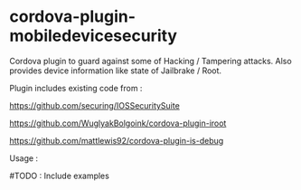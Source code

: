 # cordova-plugin-mobiledevicesecurity

Cordova plugin to guard against some of Hacking / Tampering attacks. Also provides device information like state of Jailbrake / Root.

Plugin includes existing code from : 

https://github.com/securing/IOSSecuritySuite

https://github.com/WuglyakBolgoink/cordova-plugin-iroot

https://github.com/mattlewis92/cordova-plugin-is-debug

Usage :

#TODO : Include examples 